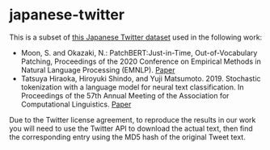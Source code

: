 japanese-twitter
================

This is a subset of [this Japanese Twitter dataset](http://www.db.info.gifu-u.ac.jp/data/Data_5d832973308d57446583ed9f) used in the following work:

 - Moon, S. and  Okazaki, N.: PatchBERT:Just-in-Time, Out-of-Vocabulary Patching, Proceedings of the 2020 Conference on Empirical Methods in Natural Language Processing (EMNLP). [Paper](https://www.aclweb.org/anthology/2020.emnlp-main.631/)
 - Tatsuya Hiraoka, Hiroyuki Shindo, and Yuji Matsumoto. 2019. Stochastic tokenization with a language model for neural text classification. In Proceedings of the 57th Annual Meeting of the Association for Computational Linguistics. [Paper](https://www.aclweb.org/anthology/P19-1158/)

Due to the Twitter license agreement, to reproduce the results in our work you will need to use the Twitter API to download the actual text, then find the corresponding entry using the MD5 hash of the original Tweet text.
